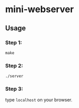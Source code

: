 # mini-webserver

## Usage
### Step 1:
```make```
### Step 2:
```./server```
### Step 3:
type `localhost` on your browser.
